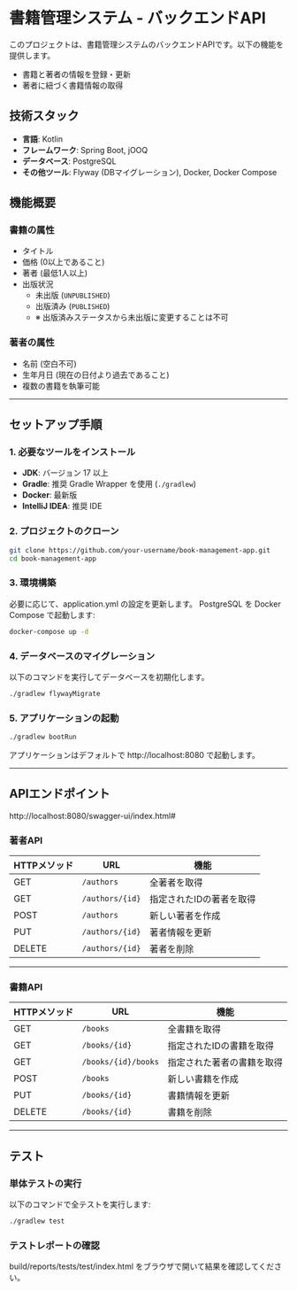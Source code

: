 # 書籍管理システム - バックエンドAPI

このプロジェクトは、書籍管理システムのバックエンドAPIです。以下の機能を提供します。

- 書籍と著者の情報を登録・更新
- 著者に紐づく書籍情報の取得

## 技術スタック

- **言語**: Kotlin
- **フレームワーク**: Spring Boot, jOOQ
- **データベース**: PostgreSQL
- **その他ツール**: Flyway (DBマイグレーション), Docker, Docker Compose

## 機能概要

### 書籍の属性
- タイトル
- 価格 (0以上であること)
- 著者 (最低1人以上)
- 出版状況
  - 未出版 (`UNPUBLISHED`)
  - 出版済み (`PUBLISHED`)
  - ※ 出版済みステータスから未出版に変更することは不可

### 著者の属性
- 名前 (空白不可)
- 生年月日 (現在の日付より過去であること)
- 複数の書籍を執筆可能

---

## セットアップ手順

### 1. 必要なツールをインストール
- **JDK**: バージョン 17 以上
- **Gradle**: 推奨 Gradle Wrapper を使用 (`./gradlew`)
- **Docker**: 最新版
- **IntelliJ IDEA**: 推奨 IDE

### 2. プロジェクトのクローン
```bash
git clone https://github.com/your-username/book-management-app.git
cd book-management-app
```

### 3. 環境構築

必要に応じて、application.yml の設定を更新します。
PostgreSQL を Docker Compose で起動します:
```bash
docker-compose up -d
```

### 4. データベースのマイグレーション
以下のコマンドを実行してデータベースを初期化します。
```bash
./gradlew flywayMigrate
```

### 5. アプリケーションの起動
```bash
./gradlew bootRun
```
アプリケーションはデフォルトで http://localhost:8080 で起動します。

---

## APIエンドポイント
http://localhost:8080/swagger-ui/index.html#

### 著者API

| HTTPメソッド | URL              | 機能                     |
|--------------|------------------|--------------------------|
| GET          | `/authors`       | 全著者を取得             |
| GET          | `/authors/{id}`  | 指定されたIDの著者を取得 |
| POST         | `/authors`       | 新しい著者を作成         |
| PUT          | `/authors/{id}`  | 著者情報を更新           |
| DELETE       | `/authors/{id}`  | 著者を削除               |

---

### 書籍API

| HTTPメソッド | URL              | 機能                     |
|--------------|------------------|--------------------------|
| GET          | `/books`         | 全書籍を取得             |
| GET          | `/books/{id}`    | 指定されたIDの書籍を取得 |
| GET          | `/books/{id}/books`    | 指定された著者の書籍を取得 |
| POST         | `/books`         | 新しい書籍を作成         |
| PUT          | `/books/{id}`    | 書籍情報を更新           |
| DELETE       | `/books/{id}`    | 書籍を削除               |

---

## テスト
### 単体テストの実行
以下のコマンドで全テストを実行します:
```bash
./gradlew test
```

### テストレポートの確認
build/reports/tests/test/index.html をブラウザで開いて結果を確認してください。

